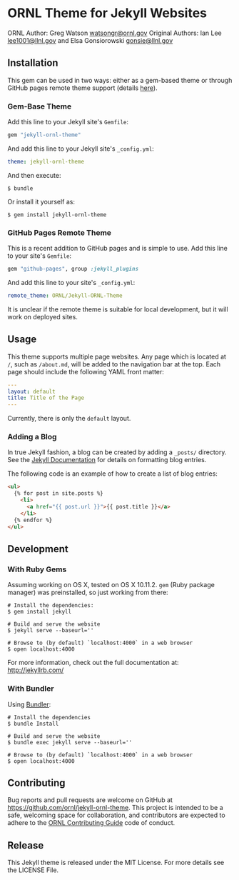 # ORNL Theme for Jekyll Websites

ORNL Author: Greg Watson <watsongr@ornl.gov>
Original Authors: Ian Lee <lee1001@llnl.gov> and Elsa Gonsiorowski <gonsie@llnl.gov>

## Installation

This gem can be used in two ways: either as a gem-based theme or through GitHub pages remote theme support (details [here](https://github.com/blog/2464-use-any-theme-with-github-pages)).

### Gem-Base Theme

Add this line to your Jekyll site's `Gemfile`:

```ruby
gem "jekyll-ornl-theme"
```

And add this line to your Jekyll site's `_config.yml`:

```yaml
theme: jekyll-ornl-theme
```

And then execute:

```shell
$ bundle
```

Or install it yourself as:

```shell
$ gem install jekyll-ornl-theme
```

### GitHub Pages Remote Theme

This is a recent addition to GitHub pages and is simple to use.
Add this line to your site's `Gemfile`:

``` ruby
gem "github-pages", group :jekyll_plugins
```

And add this line to your site's `_config.yml`:

``` yaml
remote_theme: ORNL/Jekyll-ORNL-Theme
```

It is unclear if the remote theme is suitable for local development, but it will work on deployed sites.

## Usage

This theme supports multiple page websites.
Any page which is located at `/`, such as `/about.md`, will be added to the navigation bar at the top.
Each page should include the following YAML front matter:

```yaml
---
layout: default
title: Title of the Page
---
```

Currently, there is only the `default` layout.

### Adding a Blog

In true Jekyll fashion, a blog can be created by adding a `_posts/` directory.
See the [Jekyll Documentation](https://jekyllrb.com/docs/posts/) for details on formatting blog entries.

The following code is an example of how to create a list of blog entries:

```html
<ul>
  {% for post in site.posts %}
    <li>
      <a href="{{ post.url }}">{{ post.title }}</a>
    </li>
  {% endfor %}
</ul>
```

## Development

### With Ruby Gems

Assuming working on OS X, tested on OS X 10.11.2. `gem` (Ruby package manager)
was preinstalled, so just working from there:

```shell
# Install the dependencies:
$ gem install jekyll

# Build and serve the website
$ jekyll serve --baseurl=''

# Browse to (by default) `localhost:4000` in a web browser
$ open localhost:4000
```

For more information, check out the full documentation at: http://jekyllrb.com/

### With Bundler

Using [Bundler](https://bundler.io):

```shell
# Install the dependencies
$ bundle Install

# Build and serve the website
$ bundle exec jekyll serve --baseurl=''

# Browse to (by default) `localhost:4000` in a web browser
$ open localhost:4000
```

## Contributing

Bug reports and pull requests are welcome on GitHub at https://github.com/ornl/jekyll-ornl-theme.
This project is intended to be a safe, welcoming space for collaboration, and contributors are expected to adhere to the [ORNL Contributing Guide](https://github.com/ORNL/open-source-guidelines/blob/master/CONTRIBUTING.md) code of conduct.

## Release

This Jekyll theme is released under the MIT License. For more details see the
LICENSE File.
